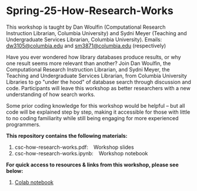 # Spring-25-How-Research-Works

This workshop is taught by Dan Woulfin (Computational Research Instruction Librarian, Columbia University) and Sydni Meyer (Teaching and Undergraduate Services Librarian, Columbia University). 
Emails: dw3105@columbia.edu and sm3871@columbia.edu (respectively)

Have you ever wondered how library databases produce results, or why one result seems more relevant than another? Join Dan Woulfin, the Computational Research Instruction Librarian, and Sydni Meyer, the Teaching and Undergraduate Services Librarian, from Columbia University Libraries to go "under the hood" of database search through discussion and code. Participants will leave this workshop as better researchers with a new understanding of how search works.

Some prior coding knowledge for this workshop would be helpful – but all code will be explained step by step, making it accessible for those with little to no coding familiarity while still being engaging for more experienced programmers.


**This repository contains the following materials:**
  1. csc-how-research-works.pdf: &ensp; Workshop slides
  2. csc-how-research-works.ipynb: &ensp; Workshop notebook

**For quick access to resources & links from this workshop, please see below:**
  1. [Colab notebook](https://bit.ly/csc-search-wkshp-2025-03)
